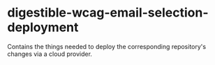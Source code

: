 # digestible-wcag-email-selection-deployment

Contains the things needed to deploy the corresponding repository's changes via a cloud provider.

